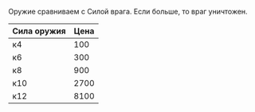 Оружие сравниваем с Силой врага. 
Если больше, то враг уничтожен.

| Сила оружия | Цена |
| ----------- | ---- |
| к4          | 100  |
| к6          | 300  |
| к8          | 900  |
| к10         | 2700 |
| к12         | 8100 |

